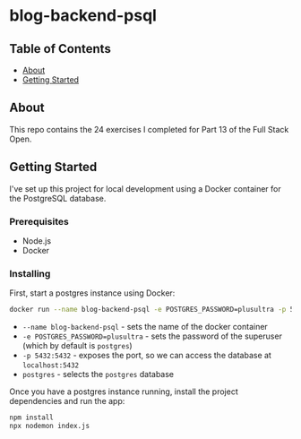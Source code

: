 # blog-backend-psql

## Table of Contents

- [About](#about)
- [Getting Started](#getting-started)
<!-- - [Usage](#usage) -->
<!-- - [Contributing](../CONTRIBUTING.md) -->

## About

This repo contains the 24 exercises I completed for Part 13 of the Full Stack Open.

## Getting Started

I've set up this project for local development using a Docker container for the PostgreSQL database.

### Prerequisites

- Node.js
- Docker

### Installing

First, start a postgres instance using Docker:

```sh
docker run --name blog-backend-psql -e POSTGRES_PASSWORD=plusultra -p 5432:5432 -d postgres
```

- `--name blog-backend-psql` - sets the name of the docker container
- `-e POSTGRES_PASSWORD=plusultra` - sets the password of the superuser (which by default is `postgres`)
- `-p 5432:5432` - exposes the port, so we can access the database at `localhost:5432`
- `postgres` - selects the `postgres` database

Once you have a postgres instance running, install the project dependencies and run the app:

```sh
npm install
npx nodemon index.js
```

<!-- ## Usage

Add notes about how to use the system. -->
